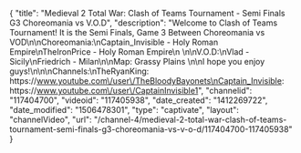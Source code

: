 {
    "title": "Medieval 2 Total War: Clash of Teams Tournament - Semi Finals G3 Choreomania vs V.O.D",
    "description": "Welcome to Clash of Teams Tournament!  It is the Semi Finals, Game 3 Between Choreomania vs VOD\n\nChoreomania:\nCaptain_Invisible - Holy Roman Empire\nTheIronPrice - Holy Roman Empire\n \n\nV.O.D:\nVlad -  Sicily\nFriedrich - Milan\n\nMap: Grassy Plains \n\nI hope you enjoy guys!\n\n\nChannels:\nTheRyanKing: https:\/\/www.youtube.com\/user\/TheBloodyBayonets\nCaptain_Invisible: https:\/\/www.youtube.com\/user\/CaptainInvisible1",
    "channelid": "117404700",
    "videoid": "117405938",
    "date_created": "1412269722",
    "date_modified": "1506478301",
    "type": "captivate",
    "layout": "channelVideo",
    "url": "\/channel-4\/medieval-2-total-war-clash-of-teams-tournament-semi-finals-g3-choreomania-vs-v-o-d\/117404700-117405938"
}
